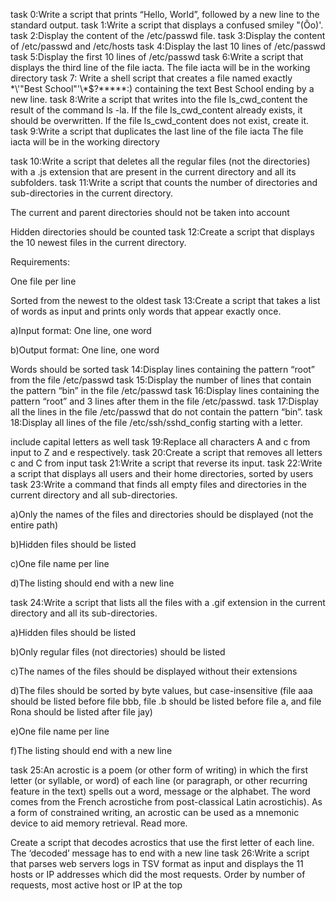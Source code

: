 task 0:Write a script that prints “Hello, World”, followed by a new line to the standard output.
task 1:Write a script that displays a confused smiley "(Ôo)'.
task 2:Display the content of the /etc/passwd file.
task 3:Display the content of /etc/passwd and /etc/hosts
task 4:Display the last 10 lines of /etc/passwd
task 5:Display the first 10 lines of /etc/passwd
task 6:Write a script that displays the third line of the file iacta.
The file iacta will be in the working directory
task 7: Write a shell script that creates a file named exactly \*\\'"Best School"\'\\*$\?\*\*\*\*\*:) containing the text Best School ending by a new line.
task 8:Write a script that writes into the file ls_cwd_content the result of the command ls -la. If the file ls_cwd_content already exists, it should be overwritten. If the file ls_cwd_content does not exist, create it.
task 9:Write a script that duplicates the last line of the file iacta
The file iacta will be in the working directory

task 10:Write a script that deletes all the regular files (not the directories) with a .js extension that are present in the current directory and all its subfolders.
task 11:Write a script that counts the number of directories and sub-directories in the current directory.

The current and parent directories should not be taken into account

Hidden directories should be counted
task 12:Create a script that displays the 10 newest files in the current directory.

Requirements:

One file per line

Sorted from the newest to the oldest
task 13:Create a script that takes a list of words as input and prints only words that appear exactly once.

a)Input format: One line, one word

b)Output format: One line, one word

Words should be sorted
task 14:Display lines containing the pattern “root” from the file /etc/passwd
task 15:Display the number of lines that contain the pattern “bin” in the file /etc/passwd
task 16:Display lines containing the pattern “root” and 3 lines after them in the file /etc/passwd.
task 17:Display all the lines in the file /etc/passwd that do not contain the pattern “bin”.
task 18:Display all lines of the file /etc/ssh/sshd_config starting with a letter.

include capital letters as well
task 19:Replace all characters A and c from input to Z and e respectively.
task 20:Create a script that removes all letters c and C from input
task 21:Write a script that reverse its input.
task 22:Write a script that displays all users and their home directories, sorted by users
task 23:Write a command that finds all empty files and directories in the current directory and all sub-directories.

a)Only the names of the files and directories should be displayed (not the entire path)

b)Hidden files should be listed

c)One file name per line

d)The listing should end with a new line

task 24:Write a script that lists all the files with a .gif extension in the current directory and all its sub-directories.

a)Hidden files should be listed

b)Only regular files (not directories) should be listed

c)The names of the files should be displayed without their extensions

d)The files should be sorted by byte values, but case-insensitive (file aaa should be listed before file bbb, file .b should be listed before file a, and file Rona should be listed after file jay)

e)One file name per line

f)The listing should end with a new line

task 25:An acrostic is a poem (or other form of writing) in which the first letter (or syllable, or word) of each line (or paragraph, or other recurring feature in the text) spells out a word, message or the alphabet. The word comes from the French acrostiche from post-classical Latin acrostichis). As a form of constrained writing, an acrostic can be used as a mnemonic device to aid memory retrieval. Read more.


Create a script that decodes acrostics that use the first letter of each line.
The ‘decoded’ message has to end with a new line
task 26:Write a script that parses web servers logs in TSV format as input and displays the 11 hosts or IP addresses which did the most requests.
Order by number of requests, most active host or IP at the top
